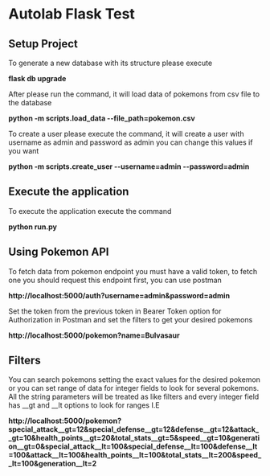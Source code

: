 # Autolab Flask Test

## Setup Project

<p>To generate a new database with its structure please execute</p>

**flask db upgrade**

<p>After please run the command, it will load data of pokemons from csv file to the database</p>

**python -m scripts.load_data --file_path=pokemon.csv**

<p>To create a user please execute the command, it will create a user with username as admin 
and password as admin you can change this values if you want</p>

**python -m scripts.create_user --username=admin --password=admin**
## Execute the application

<p>To execute the application execute the command</p>

**python run.py**

## Using Pokemon API

<p>To fetch data from pokemon endpoint you must have a valid token, to fetch one you should request this 
endpoint first, you can use postman</p>

**http://localhost:5000/auth?username=admin&password=admin**

<p>Set the token from the previous token in Bearer Token option for Authorization in Postman and
set the filters to get your desired pokemons</p>

**http://localhost:5000/pokemon?name=Bulvasaur**

## Filters

<p>You can search pokemons setting the exact values for the desired pokemon or you can set range of data
for integer fields to look for several pokemons. All the string parameters will be treated as like filters
and every integer field has __gt and __lt options to look for ranges I.E</p>

**http://localhost:5000/pokemon?special_attack__gt=12&special_defense__gt=12&defense__gt=12&attack__gt=10&health_points__gt=20&total_stats__gt=5&speed__gt=10&generation__gt=0&special_attack__lt=100&special_defense__lt=100&defense__lt=100&attack__lt=100&health_points__lt=100&total_stats__lt=200&speed__lt=100&generation__lt=2**
